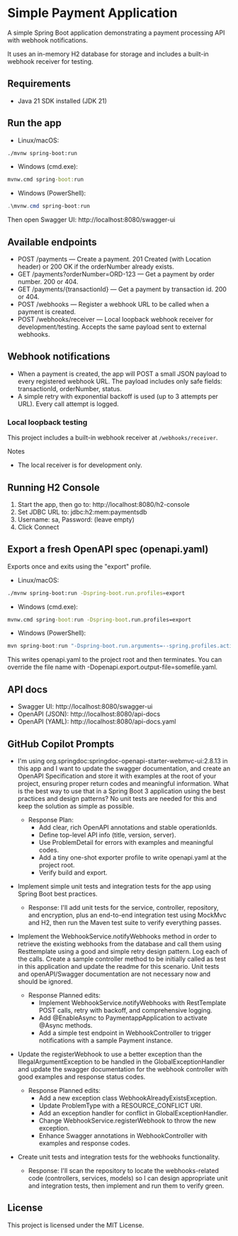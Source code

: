 # Simple Payment Application

A simple Spring Boot application demonstrating a payment processing API with webhook notifications.

It uses an in-memory H2 database for storage and includes a built-in webhook receiver for testing.

## Requirements
- Java 21 SDK installed (JDK 21)

## Run the app
- Linux/macOS:
```bash
./mvnw spring-boot:run
```
- Windows (cmd.exe):
```bat
mvnw.cmd spring-boot:run
```
- Windows (PowerShell):
```powershell
.\mvnw.cmd spring-boot:run
```
Then open Swagger UI: http://localhost:8080/swagger-ui

## Available endpoints
- POST /payments — Create a payment. 201 Created (with Location header) or 200 OK if the orderNumber already exists.
- GET /payments?orderNumber=ORD-123 — Get a payment by order number. 200 or 404.
- GET /payments/{transactionId} — Get a payment by transaction id. 200 or 404.
- POST /webhooks — Register a webhook URL to be called when a payment is created.
- POST /webhooks/receiver — Local loopback webhook receiver for development/testing. Accepts the same payload sent to external webhooks.


## Webhook notifications
- When a payment is created, the app will POST a small JSON payload to every registered webhook URL. The payload includes only safe fields: transactionId, orderNumber, status.
- A simple retry with exponential backoff is used (up to 3 attempts per URL). Every call attempt is logged.

### Local loopback testing
This project includes a built-in webhook receiver at `/webhooks/receiver`.

Notes
- The local receiver is for development only.

## Running H2 Console
1) Start the app, then go to: http://localhost:8080/h2-console
2) Set JDBC URL to: jdbc:h2:mem:paymentsdb
3) Username: sa, Password: (leave empty)
4) Click Connect

## Export a fresh OpenAPI spec (openapi.yaml)
Exports once and exits using the "export" profile.
- Linux/macOS:
```bash
./mvnw spring-boot:run -Dspring-boot.run.profiles=export
```
- Windows (cmd.exe):
```bat
mvnw.cmd spring-boot:run -Dspring-boot.run.profiles=export
```
- Windows (PowerShell):
```powershell
mvn spring-boot:run "-Dspring-boot.run.arguments=--spring.profiles.active=export"
```
This writes openapi.yaml to the project root and then terminates. You can override the file name with -Dopenapi.export.output-file=somefile.yaml.

## API docs
- Swagger UI: http://localhost:8080/swagger-ui
- OpenAPI (JSON): http://localhost:8080/api-docs
- OpenAPI (YAML): http://localhost:8080/api-docs.yaml

## GitHub Copilot Prompts
- I'm using org.springdoc:springdoc-openapi-starter-webmvc-ui:2.8.13 in this app and I want to update the swagger documentation, and create an OpenAPI Specification and store it with examples at the root of your project, ensuring proper return codes and meaningful information. What is the best way to use that in a Spring Boot 3 application using the best practices and design patterns? No unit tests are needed for this and keep the solution as simple as possible.
    - Response Plan:
      - Add clear, rich OpenAPI annotations and stable operationIds.
      - Define top-level API info (title, version, server).
      - Use ProblemDetail for errors with examples and meaningful codes.
      - Add a tiny one-shot exporter profile to write openapi.yaml at the project root.
      - Verify build and export.

- Implement simple unit tests and integration tests for the app using Spring Boot best practices.
    - Response: I'll add unit tests for the service, controller, repository, and encryption, plus an end-to-end integration test using MockMvc and H2, then run the Maven test suite to verify everything passes.

- Implement the WebhookService.notifyWebhooks method in order to retrieve the existing webhooks from the database and call them using Resttemplate using a good and simple retry design pattern. Log each of the calls. Create a sample controller method to be initially called as test in this application and update the readme for this scenario. Unit tests and openAPI/Swagger documentation are not necessary now and should be ignored.
    - Response Planned edits:
      - Implement WebhookService.notifyWebhooks with RestTemplate POST calls, retry with backoff, and comprehensive logging.
      - Add @EnableAsync to PaymentappApplication to activate @Async methods.
      - Add a simple test endpoint in WebhookController to trigger notifications with a sample Payment instance.

- Update the registerWebhook to use a better exception than the IllegalArgumentException to be handled in the GlobalExceptionHandler and update the swagger documentation for the webhook controller with good examples and response status codes.
    - Response Planned edits:
        - Add a new exception class WebhookAlreadyExistsException.
        - Update ProblemType with a RESOURCE_CONFLICT URI.
        - Add an exception handler for conflict in GlobalExceptionHandler.
        - Change WebhookService.registerWebhook to throw the new exception.
        - Enhance Swagger annotations in WebhookController with examples and response codes.

- Create unit tests and integration tests for the webhooks functionality.
    - Response: I'll scan the repository to locate the webhooks-related code (controllers, services, models) so I can design appropriate unit and integration tests, then implement and run them to verify green.

## License
This project is licensed under the MIT License.

